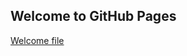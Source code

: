 ## Welcome to GitHub Pages

[Welcome file](/Welcome%20file)
<!--stackedit_data:
eyJoaXN0b3J5IjpbLTEwOTE1NTQyMTFdfQ==
-->